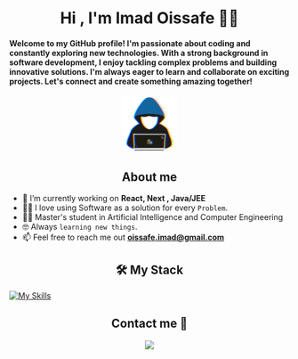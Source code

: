 <div align="center">
 <h1>Hi , I'm Imad Oissafe  🙋‍♂️</h1>
 </div>

#### Welcome to my GitHub profile! I'm passionate about coding and constantly exploring new technologies. With a strong background in software development, I enjoy tackling complex problems and building innovative solutions. I'm always eager to learn and collaborate on exciting projects. Let's connect and create something amazing together!

<div align="center">
  <img src="https://raw.githubusercontent.com/0xAbdulKhalid/0xAbdulKhalid/main/assets/mdImages/about_me.gif" alt="Profile Image" width="100">
  <h2>About me</h2>
</div>


-   🔭  I’m currently working on  **React, Next  , Java/JEE**
-   🧑‍💻  I love using Software as a solution for every  `Problem`.
-   🧑‍🎓 Master's student in Artificial Intelligence and Computer Engineering
-   🤓  Always  `learning new things`.    
-   📫  Feel free to reach me out  **[oissafe.imad@gmail.com](mailto:oissafe.imad@gmail.com)**

<div align="center">
 <h2>🛠️  My Stack</h2>
 </div>
 

[![My Skills](https://skillicons.dev/icons?i=js,ts,html,css,bootstrap,materialui,tailwind,express,java,spring,mysql,mongo,next,react,redux,angular,aws,jenkins,kubernetes,docker,vim,c,php,py,linux,bash,wordpress,sequelize,prisma,postman,jest,idea,vscode,git,github,firebase,figma)](https://skillicons.dev)



<div align="center">
 <h2>Contact me 🤝</h2>
 </div>
 
<p align="center">
  <a href="https://skillicons.dev">
    <img src="https://skillicons.dev/icons?i=linkedin,twitter,instagram,discord,stackoverflow" />
  </a>
</p>


